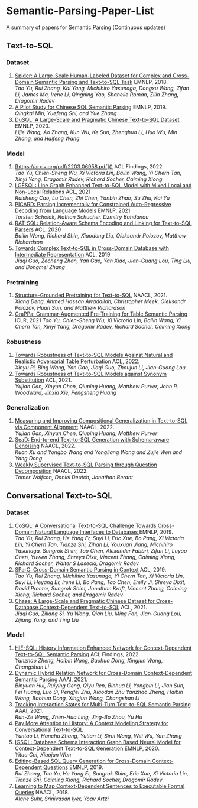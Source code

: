 # Semantic-Parsing-Paper-List
A summary of papers for Semantic Parsing (Continuous updates)

## Text-to-SQL

### Dataset
1. [Spider: A Large-Scale Human-Labeled Dataset for Complex and Cross-Domain Semantic Parsing and Text-to-SQL Task](https://arxiv.org/pdf/1809.08887.pdf) EMNLP, 2018. \
*Tao Yu, Rui Zhang, Kai Yang, Michihiro Yasunaga, Dongxu Wang, Zifan Li, James Ma, Irene Li, Qingning Yao, Shanelle Roman, Zilin Zhang, Dragomir Radev*
2. [A Pilot Study for Chinese SQL Semantic Parsing](https://aclanthology.org/D19-1377) EMNLP, 2019. \
*Qingkai Min, Yuefeng Shi, and Yue Zhang*
3. [DuSQL: A Large-Scale and Pragmatic Chinese Text-to-SQL Dataset
](https://aclanthology.org/2020.emnlp-main.562.pdf) EMNLP, 2020. \
*Lijie Wang, Ao Zhang, Kun Wu, Ke Sun, Zhenghua Li, Hua Wu, Min Zhang, and Haifeng Wang*

### Model
1. [https://arxiv.org/pdf/2203.06958.pdf]() ACL Findings, 2022 \
*Tao Yu, Chien-Sheng Wu, Xi Victoria Lin, Bailin Wang, Yi Chern Tan, Xinyi Yang, Dragomir Radev, Richard Socher, Caiming Xiong*
2. [LGESQL: Line Graph Enhanced Text-to-SQL Model with Mixed Local and Non-Local Relations
]() ACL, 2021 \
*Ruisheng Cao, Lu Chen, Zhi Chen, Yanbin Zhao, Su Zhu, Kai Yu*
3. [PICARD: Parsing Incrementally for Constrained Auto-Regressive Decoding from Language Models](https://export.arxiv.org/pdf/2109.05093.pdf) EMNLP, 2021 \
*Torsten Scholak, Nathan Schucher, Dzmitry Bahdanau*
4. [RAT-SQL: Relation-Aware Schema Encoding and Linking for Text-to-SQL Parsers](https://arxiv.org/pdf/1911.04942.pdf) ACL, 2020 \
*Bailin Wang, Richard Shin, Xiaodong Liu, Oleksandr Polozov, Matthew Richardson*
5. [Towards Complex Text-to-SQL in Cross-Domain Database with Intermediate Representation](https://aclanthology.org/P19-1444) ACL, 2019 \
*Jiaqi Guo, Zecheng Zhan, Yan Gao, Yan Xiao, Jian-Guang Lou, Ting Liu, and Dongmei Zhang*

### Pretraining
1. [Structure-Grounded Pretraining for Text-to-SQL](https://aclanthology.org/2021.naacl-main.105) NAACL, 2021. \
*Xiang Deng, Ahmed Hassan Awadallah, Christopher Meek, Oleksandr Polozov, Huan Sun, and Matthew Richardson*
2. [GraPPa: Grammar-Augmented Pre-Training for Table Semantic Parsing](https://arxiv.org/pdf/2009.13845.pdf) ICLR, 2021
*Tao Yu, Chien-Sheng Wu, Xi Victoria Lin, Bailin Wang, Yi Chern Tan, Xinyi Yang, Dragomir Radev, Richard Socher, Caiming Xiong*

### Robustness
1. [Towards Robustness of Text-to-SQL Models Against Natural and Realistic Adversarial Table Perturbation](https://arxiv.org/pdf/2106.01065.pdf) ACL, 2022. \
*Xinyu Pi, Bing Wang, Yan Gao, Jiaqi Guo, Zhoujun Li, Jian-Guang Lou*
2. [Towards Robustness of Text-to-SQL Models against Synonym
Substitution](https://arxiv.org/pdf/2106.01065.pdf) ACL, 2021. \
*Yujian Gan, Xinyun Chen, Qiuping Huang, Matthew Purver, John R. Woodward, Jinxia Xie, Pengsheng Huang*

### Generalization
1. [Measuring and Improving Compositional Generalization in Text-to-SQL
via Component Alignment](https://arxiv.org/pdf/2205.02054.pdf) NAACL, 2022. \
*Yujian Gan, Xinyun Chen, Qiuping Huang, Matthew Purver*
2. [SeaD: End-to-end Text-to-SQL Generation with Schema-aware Denoising](https://arxiv.org/pdf/2105.07911.pdf) NAACL, 2022. \
*Kuan Xu and Yongbo Wang and Yongliang Wang and Zujie Wen and Yang Dong*
3. [Weakly Supervised Text-to-SQL Parsing through Question Decomposition](http://export.arxiv.org/pdf/2112.06311) NAACL, 2022. \
*Tomer Wolfson, Daniel Deutch, Jonathan Berant*

## Conversational Text-to-SQL

### Dataset
1. [CoSQL: A Conversational Text-to-SQL Challenge Towards Cross-Domain Natural Language Interfaces to Databases
](https://arxiv.org/pdf/1909.05378.pdf) EMNLP, 2019. \
*Tao Yu, Rui Zhang, He Yang Er, Suyi Li, Eric Xue, Bo Pang, Xi Victoria Lin, Yi Chern Tan, Tianze Shi, Zihan Li, Youxuan Jiang, Michihiro Yasunaga, Sungrok Shim, Tao Chen, Alexander Fabbri, Zifan Li, Luyao Chen, Yuwen Zhang, Shreya Dixit, Vincent Zhang, Caiming Xiong, Richard Socher, Walter S Lasecki, Dragomir Radev*
2. [SParC: Cross-Domain Semantic Parsing in Context](https://aclanthology.org/P19-1443) ACL, 2019. \
*Tao Yu, Rui Zhang, Michihiro Yasunaga, Yi Chern Tan, Xi Victoria Lin, Suyi Li, Heyang Er, Irene Li, Bo Pang, Tao Chen, Emily Ji, Shreya Dixit, David Proctor, Sungrok Shim, Jonathan Kraft, Vincent Zhang, Caiming Xiong, Richard Socher, and Dragomir Radev*
3. [Chase: A Large-Scale and Pragmatic Chinese Dataset for Cross-Database Context-Dependent Text-to-SQL](https://aclanthology.org/2021.acl-long.180) ACL, 2021. \
*Jiaqi Guo, Ziliang Si, Yu Wang, Qian Liu, Ming Fan, Jian-Guang Lou, Zijiang Yang, and Ting Liu*

### Model
1. [HIE-SQL: History Information Enhanced Network for Context-Dependent Text-to-SQL Semantic Parsing](https://arxiv.org/pdf/2203.07376.pdf) ACL Findings, 2022. \
*Yanzhao Zheng, Haibin Wang, Baohua Dong, Xingjun Wang, Changshan Li*
2. [Dynamic Hybrid Relation Network for Cross-Domain Context-Dependent Semantic Parsing](https://arxiv.org/pdf/2101.01686v1.pdf) AAAI, 2021. \
*Binyuan Hui, Ruiying Geng, Qiyu Ren, Binhua Li, Yongbin Li, Jian Sun, Fei Huang, Luo Si, Pengfei Zhu, Xiaodan Zhu*
*Yanzhao Zheng, Haibin Wang, Baohua Dong, Xingjun Wang, Changshan Li*
3. [Tracking Interaction States for Multi-Turn Text-to-SQL Semantic Parsing](https://arxiv.org/pdf/2012.04995v1.pdf) AAAI, 2021. \
*Run-Ze Wang, Zhen-Hua Ling, Jing-Bo Zhou, Yu Hu*
4. [Pay More Attention to History: A Context Modeling Strategy for Conversational Text-to-SQL](https://arxiv.org/pdf/2112.08735v1.pdf) \
*Yuntao Li, Hanchu Zhang, Yutian Li, Sirui Wang, Wei Wu, Yan Zhang*
5. [IGSQL: Database Schema Interaction Graph Based Neural Model for Context-Dependent Text-to-SQL Generation
](https://arxiv.org/pdf/2011.05744v1.pdf) EMNLP, 2020. \
*Yitao Cai, Xiaojun Wan*
6. [Editing-Based SQL Query Generation for Cross-Domain Context-Dependent Questions](https://arxiv.org/pdf/1909.00786.pdf) EMNLP, 2019. \
*Rui Zhang, Tao Yu, He Yang Er, Sungrok Shim, Eric Xue, Xi Victoria Lin, Tianze Shi, Caiming Xiong, Richard Socher, Dragomir Radev*
7. [Learning to Map Context-Dependent Sentences to Executable Formal Queries](https://aclanthology.org/N18-1203) NAACL, 2018. \
*Alane Suhr, Srinivasan Iyer, Yoav Artzi*
